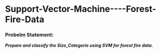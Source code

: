 # Support-Vector-Machine----Forest-Fire-Data

### Probelm Statement:
***Prepare and classify the Size_Categorie using SVM for forest fire data.***
